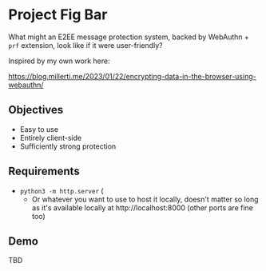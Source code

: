 # Project Fig Bar

What might an E2EE message protection system, backed by WebAuthn + `prf` extension, look like if it
were user-friendly?

Inspired by my own work here:

https://blog.millerti.me/2023/01/22/encrypting-data-in-the-browser-using-webauthn/

## Objectives

- Easy to use
- Entirely client-side
- Sufficiently strong protection

## Requirements

- `python3 -m http.server` (
  - Or whatever you want to use to host it locally, doesn't matter so long as it's available locally at http://localhost:8000 (other ports are fine too)

## Demo

TBD

